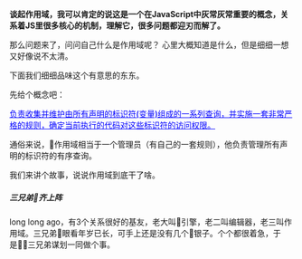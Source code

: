 **谈起作用域，我可以肯定的说这是一个在JavaScript中灰常灰常重要的概念，关系着JS里很多核心的机制，理解它，很多问题都迎刃而解了。**

那么问题来了，问问自己什么是作用域呢？
心里大概知道是什么，但是细细一想又好像说不太清。

下面我们细细品味这个有意思的东东。

先给个概念吧：

<p style="text-decoration: underline; color: blue; font-weight: 500">负责收集并维护由所有声明的标识符(变量)组成的一系列查询，并实施一套非常严格的规则，确定当前执行的代码对这些标识符的访问权限。</p>

通俗来说，作用域相当于一个管理员（有自己的一套规则），他负责管理所有声明的标识符的有序查询。

我们来讲个故事，说说作用域到底干了啥。

##### 三兄弟齐上阵

long long ago，有3个关系很好的基友，老大叫引擎，老二叫编辑器，老三叫作用域。三兄弟眼看年岁已长，可手上还是没有几个银子。个个都很着急，于是三兄弟谋划一同做个事。
